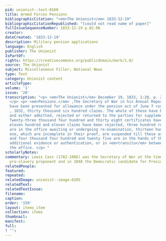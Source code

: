 ```yaml
---
pid: unionist--text-0160
title: Armed Forces Pensions
bibliographicCitation: "<em>The Unionist</em> 1833-12-19"
bibliographicCitationRepublished: "[could not read name of paper]"
fullIssueSequenceNumber: 1833-12-19 p.02.06
creator: 
dateCreated: '1833-12-19'
description: Military pension applications
language: English
publisher: The Unionist
IsPartOf: 
rights: https://creativecommons.org/publicdomain/mark/1.0/
source: The Unionist
subject: Miscellaneous Filler; National News
type: Text
category: Unionist content
articleType: 
volume: '1'
issue: '20'
transcription: "<p> <em>The Unionist</em> December 19, 1833, 1:20, p. 2, column 2
  </p> <p> <em>Pensions.</em> ‚The Secretary of War in his Annual Report, says there
  have been presented for allowance under the pension act of June 7 <sup>th</sup>
  , 1832, thirty thousand six hundred claims. The whole of these have been examined,
  and either admitted, rejected or returned to the parties for supplementary action.
  Twenty-three thousand four hundred and thirty eight certificates have been issued,
  eleven hundred and eleven claims have been rejected, three hundred returned cases
  are in the office awaiting or undergoing re-examination, thirteen hundred and fifty
  one, which are incomplete in their proof, are suspended till these are finished,
  and four thousand four hundred and twenty five are in the hands of the party for
  additional evidence or authentication, or in <em>transitu</em> between them and
  the office. </p> "
scholarlyNotes: 
commentary: Lewis Cass (1782-1866) was the Secretary of War at the time. He was a
  pro-slavery proponent and in 1848 the Democratic candidate for President.
relatedPeople: 
featured: 
repeated: 
relatedImage: unionist--image-0205
relatedText: 
relatedTextIssue: 
filename: 
caption: 
order: '159'
layout: items_item
collection: items
thumbnail: 
manifest: 
full: 
! '': 
---
```

